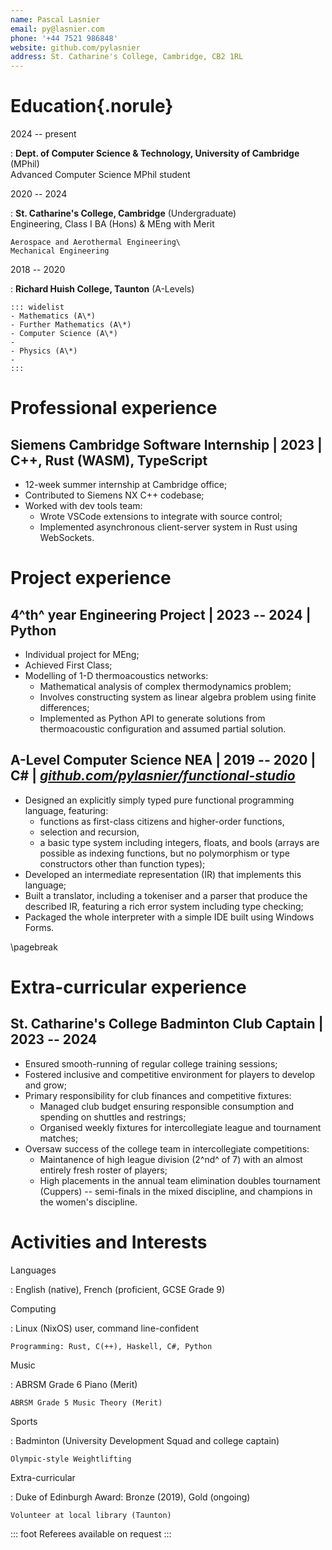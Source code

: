 ```yaml
---
name: Pascal Lasnier
email: py@lasnier.com
phone: '+44 7521 986848'
website: github.com/pylasnier
address: St. Catharine's College, Cambridge, CB2 1RL
---
```

# Education{.norule}

2024 -- present

:   **Dept. of Computer Science & Technology, University of Cambridge** (MPhil)\
    Advanced Computer Science MPhil student

2020 -- 2024

:   **St. Catharine's College, Cambridge** (Undergraduate)\
    Engineering, Class I BA (Hons) & MEng with Merit

    Aerospace and Aerothermal Engineering\
    Mechanical Engineering

2018 -- 2020

:   **Richard Huish College, Taunton** (A-Levels)

    ::: widelist
    - Mathematics (A\*)
    - Further Mathematics (A\*)
    - Computer Science (A\*)
    -  
    - Physics (A\*)
    -  
    :::

# Professional experience

## **Siemens Cambridge Software Internship** | 2023 | C++, Rust (WASM), TypeScript

- 12-week summer internship at Cambridge office;
- Contributed to Siemens NX C++ codebase;
- Worked with dev tools team:
    - Wrote VSCode extensions to integrate with source control;
    - Implemented asynchronous client-server system in Rust using WebSockets.

# Project experience

## **4^th^ year Engineering Project** | 2023 -- 2024 | Python

- Individual project for MEng;
- Achieved First Class;
- Modelling of 1-D thermoacoustics networks:
    - Mathematical analysis of complex thermodynamics problem;
    - Involves constructing system as linear algebra problem using finite differences;
    - Implemented as Python API to generate solutions from thermoacoustic configuration and assumed partial solution.

## **A-Level Computer Science NEA** | 2019 -- 2020 | C# | [*github.com/pylasnier/functional-studio*](https://github.com/pylasnier/functional-studio)

- Designed an explicitly simply typed pure functional programming language, featuring:
    - functions as first-class citizens and higher-order functions,
    - selection and recursion,
    - a basic type system including integers, floats, and bools (arrays are possible as indexing functions, but no polymorphism or type constructors other than function types);
- Developed an intermediate representation (IR) that implements this language;
- Built a translator, including a tokeniser and a parser that produce the described IR, featuring a rich error system including type checking;
- Packaged the whole interpreter with a simple IDE built using Windows Forms.

\pagebreak

# Extra-curricular experience

## **St. Catharine's College Badminton Club Captain** | 2023 -- 2024

- Ensured smooth-running of regular college training sessions;
- Fostered inclusive and competitive environment for players to develop and grow;
- Primary responsibility for club finances and competitive fixtures:
    - Managed club budget ensuring responsible consumption and spending on shuttles and restrings;
    - Organised weekly fixtures for intercollegiate league and tournament matches;
- Oversaw success of the college team in intercollegiate competitions:
    - Maintanence of high league division (2^nd^ of 7) with an almost entirely fresh roster of players;
    - High placements in the annual team elimination doubles tournament (Cuppers) -- semi-finals in the mixed discipline, and champions in the women's discipline.

# Activities and Interests

Languages

:   English (native), French (proficient, GCSE Grade 9)

Computing

:   Linux (NixOS) user, command line-confident

    Programming: Rust, C(++), Haskell, C#, Python

Music

:   ABRSM Grade 6 Piano (Merit)

    ABRSM Grade 5 Music Theory (Merit)

Sports

:   Badminton (University Development Squad and college captain)

    Olympic-style Weightlifting

Extra-curricular

:   Duke of Edinburgh Award: Bronze (2019), Gold (ongoing)

    Volunteer at local library (Taunton)

::: foot
Referees available on request
:::

